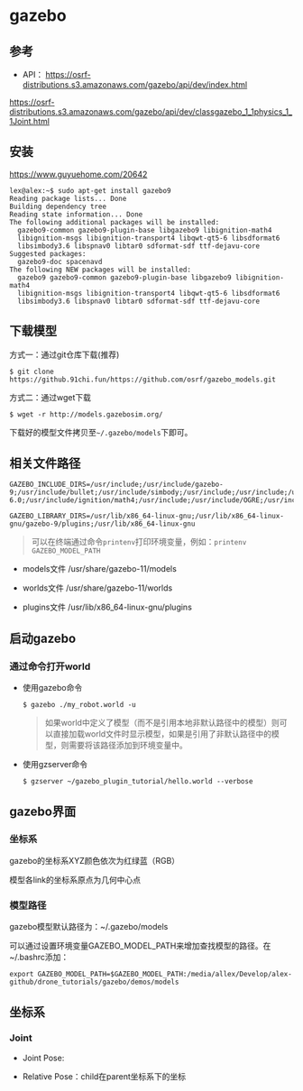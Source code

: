 # gazebo

## 参考

- API： https://osrf-distributions.s3.amazonaws.com/gazebo/api/dev/index.html

https://osrf-distributions.s3.amazonaws.com/gazebo/api/dev/classgazebo_1_1physics_1_1Joint.html


## 安装
https://www.guyuehome.com/20642

```shell
lex@alex:~$ sudo apt-get install gazebo9
Reading package lists... Done
Building dependency tree       
Reading state information... Done
The following additional packages will be installed:
  gazebo9-common gazebo9-plugin-base libgazebo9 libignition-math4
  libignition-msgs libignition-transport4 libqwt-qt5-6 libsdformat6
  libsimbody3.6 libspnav0 libtar0 sdformat-sdf ttf-dejavu-core
Suggested packages:
  gazebo9-doc spacenavd
The following NEW packages will be installed:
  gazebo9 gazebo9-common gazebo9-plugin-base libgazebo9 libignition-math4
  libignition-msgs libignition-transport4 libqwt-qt5-6 libsdformat6
  libsimbody3.6 libspnav0 libtar0 sdformat-sdf ttf-dejavu-core
```

## 下载模型
方式一：通过git仓库下载(推荐)
```shell
$ git clone https://github.91chi.fun/https://github.com/osrf/gazebo_models.git
```
方式二：通过wget下载
```shell
$ wget -r http://models.gazebosim.org/
```
下载好的模型文件拷贝至`~/.gazebo/models`下即可。
## 相关文件路径

```shell
GAZEBO_INCLUDE_DIRS=/usr/include;/usr/include/gazebo-9;/usr/include/bullet;/usr/include/simbody;/usr/include;/usr/include;/usr/include/sdformat-6.0;/usr/include/ignition/math4;/usr/include;/usr/include/OGRE;/usr/include;/usr/include;/usr/include/OGRE/Terrain;/usr/include/OGRE/Paging;/usr/include/ignition/math4;/usr/include/ignition/transport4;/usr/include/ignition/msgs1;/usr/include/ignition/common1;/usr/include/ignition/fuel_tools1 

GAZEBO_LIBRARY_DIRS=/usr/lib/x86_64-linux-gnu;/usr/lib/x86_64-linux-gnu/gazebo-9/plugins;/usr/lib/x86_64-linux-gnu
```
> 可以在终端通过命令`printenv`打印环境变量，例如：`printenv GAZEBO_MODEL_PATH`

- models文件
/usr/share/gazebo-11/models

- worlds文件
/usr/share/gazebo-11/worlds

- plugins文件
/usr/lib/x86_64-linux-gnu/plugins

## 启动gazebo

### 通过命令打开world

- 使用gazebo命令

  ```shell
  $ gazebo ./my_robot.world -u
  ```

  > 如果world中定义了模型（而不是引用本地非默认路径中的模型）则可以直接加载world文件时显示模型，如果是引用了非默认路径中的模型，则需要将该路径添加到环境变量中。

- 使用gzserver命令

  ```shell
  $ gzserver ~/gazebo_plugin_tutorial/hello.world --verbose
  ```

## gazebo界面
### 坐标系
gazebo的坐标系XYZ颜色依次为红绿蓝（RGB）

模型各link的坐标系原点为几何中心点

### 模型路径
gazebo模型默认路径为：~/.gazebo/models

可以通过设置环境变量GAZEBO_MODEL_PATH来增加查找模型的路径。在~/.bashrc添加：
```shell
export GAZEBO_MODEL_PATH=$GAZEBO_MODEL_PATH:/media/allex/Develop/alex-github/drone_tutorials/gazebo/demos/models
```



## 坐标系



### Joint

- Joint Pose: 

- Relative Pose：child在parent坐标系下的坐标















